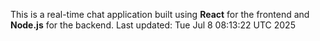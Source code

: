 This is a real-time chat application built using **React** for the frontend and **Node.js** for the backend.
Last updated: Tue Jul  8 08:13:22 UTC 2025
